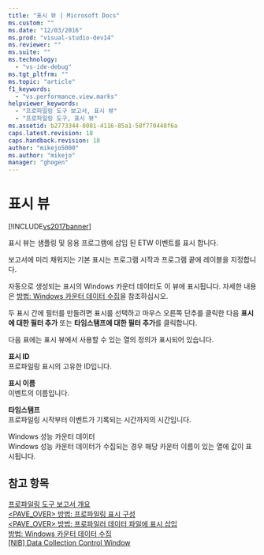```yaml
---
title: "표시 뷰 | Microsoft Docs"
ms.custom: ""
ms.date: "12/03/2016"
ms.prod: "visual-studio-dev14"
ms.reviewer: ""
ms.suite: ""
ms.technology: 
  - "vs-ide-debug"
ms.tgt_pltfrm: ""
ms.topic: "article"
f1_keywords: 
  - "vs.performance.view.marks"
helpviewer_keywords: 
  - "프로파일링 도구 보고서, 표시 뷰"
  - "프로파일링 도구, 표시 뷰"
ms.assetid: b2773344-8081-4116-85a1-58f770448f6a
caps.latest.revision: 18
caps.handback.revision: 18
author: "mikejo5000"
ms.author: "mikejo"
manager: "ghogen"
---
```

# 표시 뷰
[!INCLUDE[vs2017banner](../code-quality/includes/vs2017banner.md)]

표시 뷰는 샘플링 및 응용 프로그램에 삽입 된 ETW 이벤트를 표시 합니다.  
  
 보고서에 미리 채워지는 기본 표시는 프로그램 시작과 프로그램 끝에 레이블을 지정합니다.  
  
 자동으로 생성되는 표시의 Windows 카운터 데이터도 이 뷰에 표시됩니다.  자세한 내용은 [방법: Windows 카운터 데이터 수집](../profiling/how-to-collect-windows-counter-data.md)을 참조하십시오.  
  
 두 표시 간에 필터를 만들려면 표시를 선택하고 마우스 오른쪽 단추를 클릭한 다음 **표시에 대한 필터 추가** 또는 **타임스탬프에 대한 필터 추가**를 클릭합니다.  
  
 다음 표에는 표시 뷰에서 사용할 수 있는 열의 정의가 표시되어 있습니다.  
  
 **표시 ID**  
 프로파일링 표시의 고유한 ID입니다.  
  
 **표시 이름**  
 이벤트의 이름입니다.  
  
 **타임스탬프**  
 프로파일링  시작부터 이벤트가 기록되는 시간까지의 시간입니다.  
  
 Windows 성능 카운터 데이터  
 Windows 성능 카운터 데이터가 수집되는 경우 해당 카운터 이름이 있는 열에 값이 표시됩니다.  
  
## 참고 항목  
 [프로파일링 도구 보고서 개요](../profiling/performance-report-overview.md)   
 [\<PAVE\_OVER\> 방법: 프로파일링 표시 구성](../Topic/%3CPAVE_OVER%3E%20How%20to:%20Configure%20Profiling%20Marks.md)   
 [\<PAVE\_OVER\> 방법: 프로파일러 데이터 파일에 표시 삽입](../Topic/%3CPAVE_OVER%3E%20How%20to:%20Insert%20Marks%20in%20a%20Profiler%20Data%20File.md)   
 [방법: Windows 카운터 데이터 수집](../profiling/how-to-collect-windows-counter-data.md)   
 [&#91;NIB&#93; Data Collection Control Window](http://msdn.microsoft.com/ko-kr/98d740d8-459f-4605-bf04-fb17aafaaa8f)